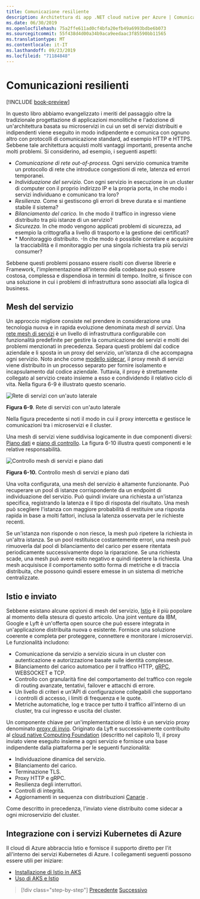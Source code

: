 ```yaml
---
title: Comunicazione resiliente
description: Architettura di app .NET cloud native per Azure | Comunicazione resiliente
ms.date: 06/30/2019
ms.openlocfilehash: 75a2ffe611ad0cf4bfa20efb49a6993bdbe6b073
ms.sourcegitcommit: 55f438d4d00a34b9aca9eedaac3f85590bb11565
ms.translationtype: MT
ms.contentlocale: it-IT
ms.lasthandoff: 09/23/2019
ms.locfileid: "71184848"
---
```

# <a name="resilient-communications"></a>Comunicazioni resilienti

[!INCLUDE [book-preview](../../../includes/book-preview.md)]

In questo libro abbiamo evangelizzato i meriti del passaggio oltre la tradizionale progettazione di applicazioni monolitiche e l'adozione di un'architettura basata su microservizi in cui un set di servizi distribuiti e indipendenti viene eseguito in modo indipendente e comunica con ognuno altro con protocolli di comunicazione standard, ad esempio HTTP e HTTPS. Sebbene tale architettura acquisti molti vantaggi importanti, presenta anche molti problemi. Si considerino, ad esempio, i seguenti aspetti:

- *Comunicazione di rete out-of-process.* Ogni servizio comunica tramite un protocollo di rete che introduce congestioni di rete, latenza ed errori temporanei.
- *Individuazione del servizio.* Con ogni servizio in esecuzione in un cluster di computer con il proprio indirizzo IP e la propria porta, in che modo i servizi individuano e comunicano tra loro?
- *Resilienza.* Come si gestiscono gli errori di breve durata e si mantiene stabile il sistema?
- *Bilanciamento del carico.* In che modo il traffico in ingresso viene distribuito tra più istanze di un servizio?
- *Sicurezza.* In che modo vengono applicati problemi di sicurezza, ad esempio la crittografia a livello di trasporto e la gestione dei certificati?
- \* Monitoraggio distribuito. -In che modo è possibile correlare e acquisire la tracciabilità e il monitoraggio per una singola richiesta tra più servizi consumer?

Sebbene questi problemi possano essere risolti con diverse librerie e Framework, l'implementazione all'interno della codebase può essere costosa, complessa e dispendiosa in termini di tempo. Inoltre, si finisce con una soluzione in cui i problemi di infrastruttura sono associati alla logica di business.

## <a name="service-mesh"></a>Mesh del servizio

Un approccio migliore consiste nel prendere in considerazione una tecnologia nuova e in rapida evoluzione denominata *mesh di servizi*. Una [rete mesh di servizi](https://www.nginx.com/blog/what-is-a-service-mesh/) è un livello di infrastruttura configurabile con funzionalità predefinite per gestire la comunicazione dei servizi e molti dei problemi menzionati in precedenza. Separa questi problemi dal codice aziendale e li sposta in un proxy del servizio, un'istanza di che accompagna ogni servizio. Noto anche come [modello sidecar](https://docs.microsoft.com/azure/architecture/patterns/sidecar), il proxy mesh di servizi viene distribuito in un processo separato per fornire isolamento e incapsulamento dal codice aziendale. Tuttavia, il proxy è strettamente collegato al servizio creato insieme a esso e condividendo il relativo ciclo di vita. Nella figura 6-9 è illustrato questo scenario.

![Rete di servizi con un'auto laterale](./media/service-mesh-with-side-car.png)

**Figura 6-9**. Rete di servizi con un'auto laterale

Nella figura precedente si noti il modo in cui il proxy intercetta e gestisce le comunicazioni tra i microservizi e il cluster.

Una mesh di servizi viene suddivisa logicamente in due componenti diversi: [Piano dati](https://blog.envoyproxy.io/service-mesh-data-plane-vs-control-plane-2774e720f7fc) e [piano di controllo](https://blog.envoyproxy.io/service-mesh-data-plane-vs-control-plane-2774e720f7fc). La figura 6-10 illustra questi componenti e le relative responsabilità.

![Controllo mesh di servizi e piano dati](./media/istio-control-and-data-plane.png)

**Figura 6-10.** Controllo mesh di servizi e piano dati

Una volta configurata, una mesh del servizio è altamente funzionante. Può recuperare un pool di istanze corrispondente da un endpoint di individuazione del servizio. Può quindi inviare una richiesta a un'istanza specifica, registrando la latenza e il tipo di risposta del risultato. Una mesh può scegliere l'istanza con maggiore probabilità di restituire una risposta rapida in base a molti fattori, inclusa la latenza osservata per le richieste recenti.

Se un'istanza non risponde o non riesce, la mesh può ripetere la richiesta in un'altra istanza. Se un pool restituisce costantemente errori, una mesh può rimuoverla dal pool di bilanciamento del carico per essere ritentata periodicamente successivamente dopo la riparazione. Se una richiesta scade, una mesh può avere esito negativo e quindi ripetere la richiesta. Una mesh acquisisce il comportamento sotto forma di metriche e di traccia distribuita, che possono quindi essere emesse in un sistema di metriche centralizzate.

## <a name="istio-and-envoy"></a>Istio e inviato

Sebbene esistano alcune opzioni di mesh del servizio, [Istio](https://istio.io/docs/concepts/what-is-istio/) è il più popolare al momento della stesura di questo articolo. Una joint venture da IBM, Google e Lyft è un'offerta open source che può essere integrata in un'applicazione distribuita nuova o esistente. Fornisce una soluzione coerente e completa per proteggere, connettere e monitorare i microservizi. Le funzionalità includono:

- Comunicazione da servizio a servizio sicura in un cluster con autenticazione e autorizzazione basate sulle identità complesse.
- Bilanciamento del carico automatico per il traffico HTTP, [gRPC](https://grpc.io/), WEBSOCKET e TCP.
- Controllo con granularità fine del comportamento del traffico con regole di routing avanzate, tentativi, failover e attacchi di errore.
- Un livello di criteri e un'API di configurazione collegabili che supportano i controlli di accesso, i limiti di frequenza e le quote.
- Metriche automatiche, log e tracce per tutto il traffico all'interno di un cluster, tra cui ingresso e uscita del cluster.

Un componente chiave per un'implementazione di Istio è un servizio proxy denominato [proxy di invio](https://www.envoyproxy.io/docs/envoy/latest/intro/what_is_envoy). Originato da Lyft e successivamente contribuito al [cloud native Computing Foundation](https://www.cncf.io/) (descritto nel capitolo 1), il proxy inviato viene eseguito insieme a ogni servizio e fornisce una base indipendente dalla piattaforma per le seguenti funzionalità:

- Individuazione dinamica del servizio.
- Bilanciamento del carico.
- Terminazione TLS.
- Proxy HTTP e gRPC.
- Resilienza degli interruttori.
- Controlli di integrità.
- Aggiornamenti in sequenza con distribuzioni [Canarie](https://martinfowler.com/bliki/CanaryRelease.html) .

Come descritto in precedenza, l'inviato viene distribuito come sidecar a ogni microservizio del cluster.

## <a name="integration-with-azure-kubernetes-services"></a>Integrazione con i servizi Kubernetes di Azure

Il cloud di Azure abbraccia Istio e fornisce il supporto diretto per l'it all'interno dei servizi Kubernetes di Azure. I collegamenti seguenti possono essere utili per iniziare:

- [Installazione di Istio in AKS](https://docs.microsoft.com/azure/aks/istio-install)
- [Uso di AKS e Istio](https://docs.microsoft.com/azure/aks/istio-scenario-routing)

>[!div class="step-by-step"]
>[Precedente](infrastructure-resiliency-azure.md)
>[Successivo](monitoring-health.md) <!-- Next Chapter -->